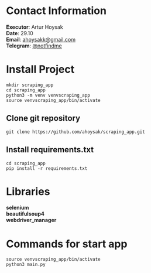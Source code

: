 # Contact Information
**Executor**: Artur Hoysak  
**Date**: 29.10  
**Email**: ahoysakk@gmail.com  
**Telegram**: [@notfindme](https://t.me/notfindme)

# Install Project
``` 
mkdir scraping_app
cd scraping_app
python3 -m venv venvscraping_app
source venvscraping_app/bin/activate
```
## Clone git repository
```
git clone https://github.com/ahoysak/scraping_app.git
```
## Install requirements.txt
```
cd scraping_app
pip install -r requirements.txt
```

# Libraries
**selenium**  
**beautifulsoup4**  
**webdriver_manager**  

# Commands for start app
```
source venvscraping_app/bin/activate
python3 main.py
```


